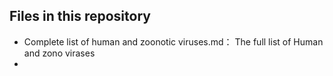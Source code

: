 ## Files in this repository
- Complete list of human and zoonotic viruses.md： The full list of Human and zono virases
- 
